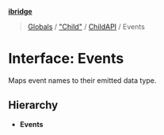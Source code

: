 **[ibridge](../README.md)**

> [Globals](../globals.md) / ["Child"](../modules/_child_.md) / [ChildAPI](../classes/_child_.childapi.md) / Events

# Interface: Events

Maps event names to their emitted data type.

## Hierarchy

* **Events**
